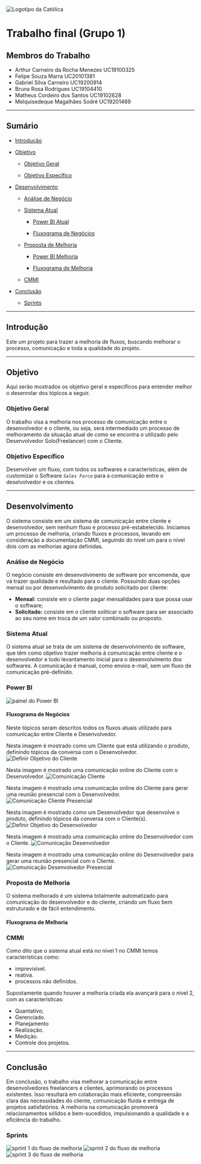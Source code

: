 ![Logotipo da Católica](logoCatolica.jpeg)

# Trabalho final (Grupo 1)

## Membros do Trabalho

- Arthur Carneiro da Rocha Menezes UC19100325
- Felipe Souza Marra UC20101381
- Gabriel Silva Carneiro UC19200914
- Bruna Rosa Rodrigues UC19104410
- Matheus Cordeiro dos Santos UC19102628
- Melquisedeque Magalhães Sodré UC19201469

---

## Sumário

- [Introdução](#introdução)

- [Objetivo](#objetivo)

  - [Objetivo Geral](#objetivo-geral)

  - [Objetivo Específico](#objetivo-específico)

- [Desenvolvimento](#desenvolvimento)

  - [Análise de Negócio](#análise-de-negócio)
  
  - [Sistema Atual](#sistema-atual)

      - [Power BI Atual](#power-bi-atual)

      - [Fluxograma de Negócios](#fluxograma-de-negócios)

  - [Proposta de Melhoria](#proposta-de-melhoria)
      
      - [Power BI Melhoria](#power-bi-melhoria)
        
      - [Fluxograma de Melhoria](#fluxograma-de-melhoria)
      
  - [CMMI](#cmmi)

- [Conclusão](#conclusão)

  - [Sprints](#sprints)

---

## Introdução
Este um projeto para trazer a melhoria de fluxos, buscando melhorar o processo, comunicação e toda a qualidade do projeto.

---

## Objetivo

Aqui serão mostrados os objetivo geral e específicos para entender melhor o desenrolar dos tópicos a seguir.

### Objetivo Geral

O trabalho visa a melhoria nos processo de comunicação entre o desenvolvedor e o cliente, ou seja, será intermediado um processo de melhoramento da situação atual de como se encontra o utilizado pelo Desenvolvedor Solo(Freelancer) com o Cliente.

### Objetivo Específico

Desenvolver um fluxo, com todos os softwares e características, além de customizar o Software _`Sales Force`_ para a comunicação entre o deselvolvedor e os clientes.

---

## Desenvolvimento

O sistema consiste em um sistema de comunicação entre cliente e desenvolvedor, sem nenhum fluxo e processo pré-estabelecido. 
Iniciamos um processo de melhoria, criando fluxos e processos, levando em consideração a documentação CMMI, seguindo do nível um para o nível dois com as melhorias agora definidas.

### Análise de Negócio

O negócio consiste em desenvolvimento de software por encomenda, que vá trazer qualidade e resultado para o cliente. Possuindo duas opções mensal ou por desenvolvimento de produto solicitado por cliente:
- **Mensal:** consiste em o cliente pagar mensalidades para que possa usar o software;
- **Solicitado:** consiste em o cliente soliticar o software para ser associado ao seu nome em troca de um valor combinado ou proposto. 

### Sistema Atual

O sistema atual se trata de um sistema de desenvolvimento de software, que têm como objetivo trazer melhoria á comunicação entre cliente e o desenvolvedor e todo levantamento inicial para o desenvolvimento dos softwares.
A comunicação é manual, como envios e-mail, sem um fluxo de comunicação pré-definido.

### Power BI 
![painel do Power BI](powerBi.jpeg)

#### Fluxograma de Negócios

Neste tópicos seram descritos todos os fluxos atuais utilizado para comunicação entre Cliente e Desenvolvedor.

Nesta imagem é mostrado como um Cliente que está utilizando o produto, definindo tópicos da conversa com o Desenvolvedor.
![Definir Objetivo do Cliente](Dados_Atuais/Definir_Objetivo_Do_Cliente.png)

Nesta imagem é mostrado uma comunicação online do Cliente com o Desenvolvedor.
![Comunicação Cliente](Dados_Atuais/Comunicacao_Cliente.png)

Nesta imagem é mostrado uma comunicação online do Cliente para gerar uma reunião presencial com o Desenvolvedor.
![Comunicação Cliente Presencial](Dados_Atuais/Comunicacao_Cliente_Presencial.png)

Nesta imagem é mostrado como um Desenvolvedor que desenvolve o produto, definindo tópicos da conversa com o Cliente(s).
![Definir Objetivo do Desenvolvedor](Dados_Atuais/Definir_Objetivo_Do_Desenvolvedor.png)

Nesta imagem é mostrado uma comunicação online do Desenvolvedor com o Cliente.
![Comunicação Desenvolvedor](Dados_Atuais/Comunicacao_Desenvolvedor.png)

Nesta imagem é mostrado uma comunicação online do Desenvolvedor para gerar uma reunião presencial com o Cliente.
![Comunicação Desenvolvedor Presencial](Dados_Atuais/Comunicacao_Desenvolvedor_Presencial.png)

### Proposta de Melhoria

O sistema melhorado é um sistema totalmente automatizado para comunicação do desenvolvedor e do cliente, criando um fluxo bem estruturado e de fácil entendimento.

#### Fluxograma de Melhoria

### CMMI

Como dito que o sistema atual está no nível 1 no CMMI temos características como:
- imprevisível.
- reativa.
- processos não definidos.

Supostamente quando houver a melhoria criada ela avançará para o nível 2, com as características:
- Quantativo;
- Gerenciado.
- Planejamento
- Realização.
- Medição.
- Controle dos projetos.

---

## Conclusão


Em conclusão, o trabalho visa melhorar a comunicação entre desenvolvedores freelancers e clientes, aprimorando os processos existentes. Isso resultará em colaboração mais eficiente, compreensão clara das necessidades do cliente, comunicação fluida e entrega de projetos satisfatórios. A melhoria na comunicação promoverá relacionamentos sólidos e bem-sucedidos, impulsionando a qualidade e a eficiência do trabalho.

### Sprints

![sprint 1 do fluxo de melhoria](sprint1.jpeg)
![sprint 2 do fluxo de melhoria](sprint2.jpeg)
![sprint 3 do fluxo de melhoria](sprint3.jpeg)